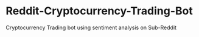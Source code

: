 # Reddit-Cryptocurrency-Trading-Bot
Cryptocurrency Trading bot using sentiment analysis on Sub-Reddit
